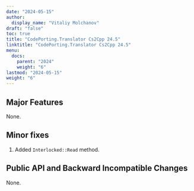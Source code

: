 ```yaml
---
date: "2024-05-15"
author:
  display_name: "Vitaliy Molchanov"
draft: "false"
toc: true
title: "CodePorting.Translator Cs2Cpp 24.5"
linktitle: "CodePorting.Translator Cs2Cpp 24.5"
menu:
  docs:
    parent: "2024"
    weight: "6"
lastmod: "2024-05-15"
weight: "6"
---
```


## Major Features ##

None.

## Minor fixes ##

1. Added `Interlocked::Read` method.

## Public API and Backward Incompatible Changes ##

None.
